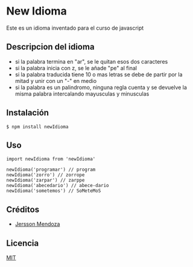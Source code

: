 # New Idioma

Este es un idioma inventado para el curso de javascript

## Descripcion del idioma

- si la palabra termina en "ar", se le quitan esos dos caracteres
- si la palabra inicia con z, se le añade "pe" al final
- si la palabra traducida tiene 10 o mas letras se debe de partir por la mitad y unir con un "-" en medio
- si la palabra es un palindromo, ninguna regla cuenta y se devuelve la misma palabra intercalando mayusculas y minusculas

## Instalación

```
$ npm install newIdioma
```

## Uso 

```
import newIdioma from 'newIdioma'

newIdioma('programar') // program
newIdioma('zorro') // zorrope
newIdioma('zarpar') // zarppe
newIdioma('abecedario') // abece-dario
newIdioma('sometemos') // SoMeteMoS
```

## Créditos
- [Jersson Mendoza](https://twitter.com/JerssonMLinares)

## Licencia

[MIT](https://opensource.org/licenses/MIT)